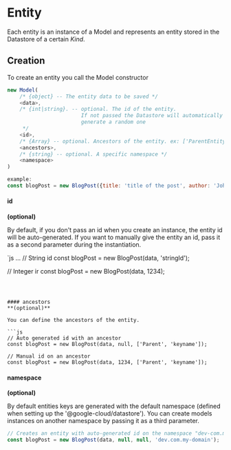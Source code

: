 # Entity

Each entity is an instance of a Model and represents an entity stored in the Datastore of a certain _Kind_.

## Creation

To create an entity you call the Model constructor

```js
new Model(
    /* {object} -- The entity data to be saved */
    <data>,
    /* {int|string}. -- optional. The id of the entity.
                        If not passed the Datastore will automatically 
                        generate a random one
     */
    <id>,
    /* {Array} -- optional. Ancestors of the entity. ex: ['ParentEntity', 1234 ] */
    <ancestors>,
    /* {string} -- optional. A specific namespace */
    <namespace>
)

example:
const blogPost = new BlogPost({title: 'title of the post', author: 'John Snow' });
```

#### id
**(optional)**

By default, if you don't pass an id when you create an instance, the entity id will be auto-generated. If you want to manually give the entity an id, pass it as a second parameter during the instantiation. 







`js
...
// String id
const blogPost = new BlogPost(data, 'stringId');

// Integer ir
const blogPost = new BlogPost(data, 1234);
```



#### ancestors
**(optional)**

You can define the ancestors of the entity.

```js
// Auto generated id with an ancestor
const blogPost = new BlogPost(data, null, ['Parent', 'keyname']);

// Manual id on an ancestor
const blogPost = new BlogPost(data, 1234, ['Parent', 'keyname']);
```

#### namespace
**(optional)**

By default entities keys are generated with the default namespace (defined when setting up the '@google-cloud/datastore'). You can create models instances on another namespace by passing it as a third parameter.

```js
// Creates an entity with auto-generated id on the namespace "dev-com.my-domain"
const blogPost = new BlogPost(data, null, null, 'dev.com.my-domain');
```
